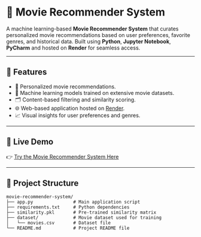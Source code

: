 # 🎥 Movie Recommender System

A machine learning-based **Movie Recommender System** that curates personalized movie recommendations based on user preferences, favorite genres, and historical data. Built using **Python**, **Jupyter Notebook**, **PyCharm** and hosted on **Render** for seamless access.

---

## 🌟 Features

- 🎯 Personalized movie recommendations.
- 🧠 Machine learning models trained on extensive movie datasets.
- 🗂 Content-based filtering and similarity scoring.
- 🌐 Web-based application hosted on [Render](https://render.com/).
- 📈 Visual insights for user preferences and genres.

---

## 🚀 Live Demo

👉 [Try the Movie Recommender System Here](https://movie-recommender-system-01qk.onrender.com/)

---

## 📂 Project Structure

```plaintext
movie-recommender-system/
├── app.py               # Main application script
├── requirements.txt     # Python dependencies
├── similarity.pkl       # Pre-trained similarity matrix
├── dataset/             # Movie dataset used for training
│   └── movies.csv       # Dataset file
└── README.md            # Project README file
